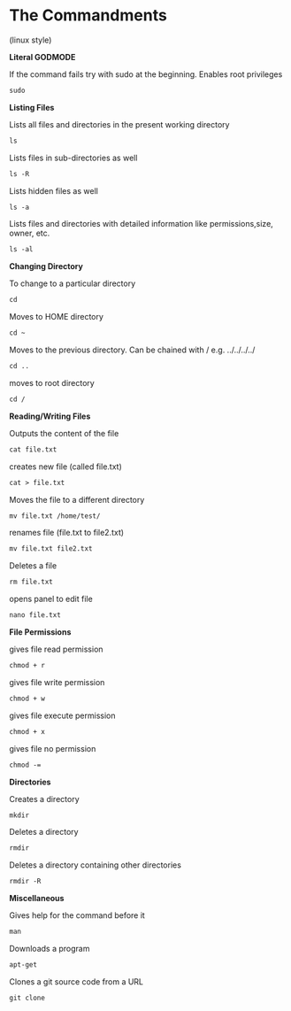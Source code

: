 # The Commandments

(linux style)

**Literal GODMODE**

If the command fails try with sudo at the beginning. Enables root privileges

```markdown
sudo
```

**Listing Files**

Lists all files and directories in the present working directory

```markdown
ls
```

Lists files in sub-directories as well

```markdown
ls -R
```

Lists hidden files as well

```markdown
ls -a
```

Lists files and directories with detailed information like permissions,size, owner, etc.

```markdown
ls -al
```

**Changing Directory**

To change to a particular directory

```markdown
cd 
```

Moves to HOME directory

```markdown
cd ~
```

Moves to the previous directory. Can be chained with / e.g. ../../../../

```markdown
cd ..
```

moves to root directory

```markdown
cd /
```

**Reading/Writing Files**

Outputs the content of the file

```markdown
cat file.txt
```

creates new file (called file.txt)

```markdown
cat > file.txt
```

Moves the file to a different directory 

```markdown
mv file.txt /home/test/
```

renames file (file.txt to file2.txt)

```markdown
mv file.txt file2.txt
```

Deletes a file

```markdown
rm file.txt
```

opens panel to edit file

```markdown
nano file.txt
```

**File Permissions**

gives file read permission

```markdown
chmod + r
```

gives file write permission

```markdown
chmod + w
```

gives file execute permission

```markdown
chmod + x
```

gives file no permission

```markdown
chmod -=
```

**Directories**

Creates a directory

```markdown
mkdir
```

Deletes a directory

```markdown
rmdir
```

Deletes a directory containing other directories

```markdown
rmdir -R
```

**Miscellaneous**

Gives help for the command before it

```markdown
man
```

Downloads a program

```markdown
apt-get
```

Clones a git source code from a URL

```markdown
git clone
```